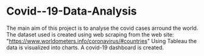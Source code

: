 # Covid--19-Data-Analysis
The main aim of this project is to analyse the covid cases arround the world.
The dataset used is created using web scraping from the web site:
"https://www.worldometers.info/coronavirus/#countries"
Using Tableau the data is visualized into charts.
A covid-19 dashboard is created.
